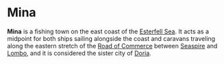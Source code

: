 # Mina

**Mina** is a fishing town on the east coast of the [Esterfell Sea](../../ch-1-welcome-to-mote/esterfell/lenya/esterfell-sea/esterfell-sea.md). It acts as a midpoint for both ships sailing alongside the coast and caravans traveling along the eastern stretch of the [Road of Commerce](road-of-commerce.md) between [Seaspire](seaspire.md) and [Lombo](lombo.md), and it is considered the sister city of [Doria](doria.md).
